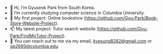 - 👋 Hi, I’m Gyuseok Park from South Korea.
- 🌱 I’m currently studying computer science in Columbia University.
- 👀 My first project: Online bookstore (https://github.com/Gyu-Park/Book-Store-Website-Project).
- 📫 My latest project: Tutor search website (https://github.com/Gyu-Park/FindMyTutor-Project).
- 🌱 You can reach out to me via my email, kyesung8282@gmail.com or gp2693@columbia.edu.

<!---
Gyu-Park/Gyu-Park is a ✨ special ✨ repository because its `README.md` (this file) appears on your GitHub profile.
You can click the Preview link to take a look at your changes.
--->
